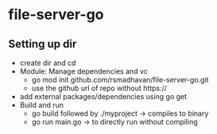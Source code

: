 # file-server-go

## Setting up dir
- create dir and cd
- Module: Manage dependencies and vc
  - go mod init github.com/rsmadhavan/file-server-go.git
  - use the github url of repo without https://
- add external packages/dependencies using go get
- Build and run
  - go build followed by ./myproject &rarr; compiles to binary
  - go run main.go  &rarr; to directly run without compiling